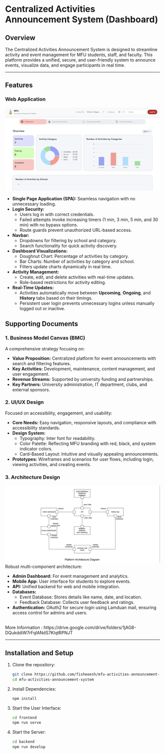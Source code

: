 # Centralized Activities Announcement System (Dashboard)

## Overview  
The Centralized Activities Announcement System is designed to streamline activity and event management for MFU students, staff, and faculty. This platform provides a unified, secure, and user-friendly system to announce events, visualize data, and engage participants in real time.  

---

## Features  

### Web Application  
![User Interface](frontend/public/screen.png) 
- **Single Page Application (SPA):** Seamless navigation with no unnecessary loading.  
- **Login Security:**  
  - Users log in with correct credentials.  
  - Failed attempts invoke increasing timers (1 min, 3 min, 5 min, and 30 min) with no bypass options.  
  - Route guards prevent unauthorized URL-based access.  
- **Navbar:**  
  - Dropdowns for filtering by school and category.  
  - Search functionality for quick activity discovery.  
- **Dashboard Visualizations:**  
  - Doughnut Chart: Percentage of activities by category.  
  - Bar Charts: Number of activities by category and school.  
  - Filters update charts dynamically in real time.  
- **Activity Management:**  
  - Create, edit, and delete activities with real-time updates.  
  - Role-based restrictions for activity editing.  
- **Real-Time Updates:**  
  - Activities automatically move between **Upcoming**, **Ongoing**, and **History** tabs based on their timings.  
  - Persistent user login prevents unnecessary logins unless manually logged out or inactive.  

## Supporting Documents  

### 1. Business Model Canvas (BMC)  
A comprehensive strategy focusing on:  
- **Value Proposition:** Centralized platform for event announcements with search and filtering features.  
- **Key Activities:** Development, maintenance, content management, and user engagement.  
- **Revenue Streams:** Supported by university funding and partnerships.  
- **Key Partners:** University administration, IT department, clubs, and external sponsors.  

### 2. UI/UX Design  
Focused on accessibility, engagement, and usability:  
- **Core Needs:** Easy navigation, responsive layouts, and compliance with accessibility standards.  
- **Design System:**  
  - Typography: Inter font for readability.  
  - Color Palette: Reflecting MFU branding with red, black, and system indicator colors.  
  - Card-Based Layout: Intuitive and visually appealing announcements.  
- **Prototypes:** Wireframes and scenarios for user flows, including login, viewing activities, and creating events.  

### 3. Architecture Design  
![User Interface](frontend/public/architecture.png)
Robust multi-component architecture:  
- **Admin Dashboard:** For event management and analytics.  
- **Mobile App:** User interface for students to explore events.  
- **API:** Unified backend for web and mobile integration.  
- **Databases:**  
  - Event Database: Stores details like name, date, and location.  
  - Feedback Database: Collects user feedback and ratings.  
- **Authentication:** OAuth2 for secure login using Lamduan mail, ensuring access control for admins and users.

<br>
More Information : https://drive.google.com/drive/folders/1jAG8-DQukddiW7rFqlANdS7KlqtRPNJT

---

## Installation and Setup  
1. Clone the repository:  
   ```bash
   git clone https://github.com/fisheeesh/mfu-activities-announcement-system.git
   cd mfu-activities-announcement-system
2. Install Dependencies:
   ```bash
   npm install
3. Start the User Interface:
   ```bash
   cd frontend
   npm run serve
4. Start the Server:
   ```bash
   cd backend
   npm run develop
